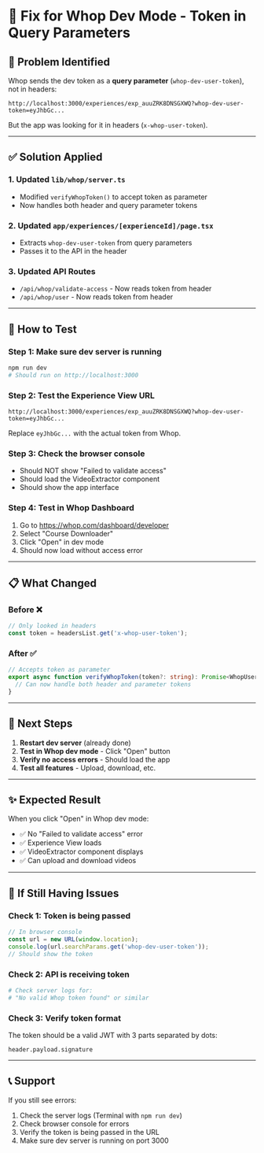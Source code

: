 # 🔧 Fix for Whop Dev Mode - Token in Query Parameters

## 🎯 Problem Identified

Whop sends the dev token as a **query parameter** (`whop-dev-user-token`), not in headers:

```
http://localhost:3000/experiences/exp_auuZRK8DNSGXWQ?whop-dev-user-token=eyJhbGc...
```

But the app was looking for it in headers (`x-whop-user-token`).

---

## ✅ Solution Applied

### **1. Updated `lib/whop/server.ts`**
- Modified `verifyWhopToken()` to accept token as parameter
- Now handles both header and query parameter tokens

### **2. Updated `app/experiences/[experienceId]/page.tsx`**
- Extracts `whop-dev-user-token` from query parameters
- Passes it to the API in the header

### **3. Updated API Routes**
- `/api/whop/validate-access` - Now reads token from header
- `/api/whop/user` - Now reads token from header

---

## 🧪 How to Test

### **Step 1: Make sure dev server is running**
```bash
npm run dev
# Should run on http://localhost:3000
```

### **Step 2: Test the Experience View URL**
```
http://localhost:3000/experiences/exp_auuZRK8DNSGXWQ?whop-dev-user-token=eyJhbGc...
```

Replace `eyJhbGc...` with the actual token from Whop.

### **Step 3: Check the browser console**
- Should NOT show "Failed to validate access"
- Should load the VideoExtractor component
- Should show the app interface

### **Step 4: Test in Whop Dashboard**
1. Go to https://whop.com/dashboard/developer
2. Select "Course Downloader"
3. Click "Open" in dev mode
4. Should now load without access error

---

## 📋 What Changed

### **Before ❌**
```typescript
// Only looked in headers
const token = headersList.get('x-whop-user-token');
```

### **After ✅**
```typescript
// Accepts token as parameter
export async function verifyWhopToken(token?: string): Promise<WhopUserPayload | null> {
  // Can now handle both header and parameter tokens
}
```

---

## 🚀 Next Steps

1. **Restart dev server** (already done)
2. **Test in Whop dev mode** - Click "Open" button
3. **Verify no access errors** - Should load the app
4. **Test all features** - Upload, download, etc.

---

## ✨ Expected Result

When you click "Open" in Whop dev mode:
- ✅ No "Failed to validate access" error
- ✅ Experience View loads
- ✅ VideoExtractor component displays
- ✅ Can upload and download videos

---

## 🐛 If Still Having Issues

### **Check 1: Token is being passed**
```javascript
// In browser console
const url = new URL(window.location);
console.log(url.searchParams.get('whop-dev-user-token'));
// Should show the token
```

### **Check 2: API is receiving token**
```bash
# Check server logs for:
# "No valid Whop token found" or similar
```

### **Check 3: Verify token format**
The token should be a valid JWT with 3 parts separated by dots:
```
header.payload.signature
```

---

## 📞 Support

If you still see errors:
1. Check the server logs (Terminal with `npm run dev`)
2. Check browser console for errors
3. Verify the token is being passed in the URL
4. Make sure dev server is running on port 3000

